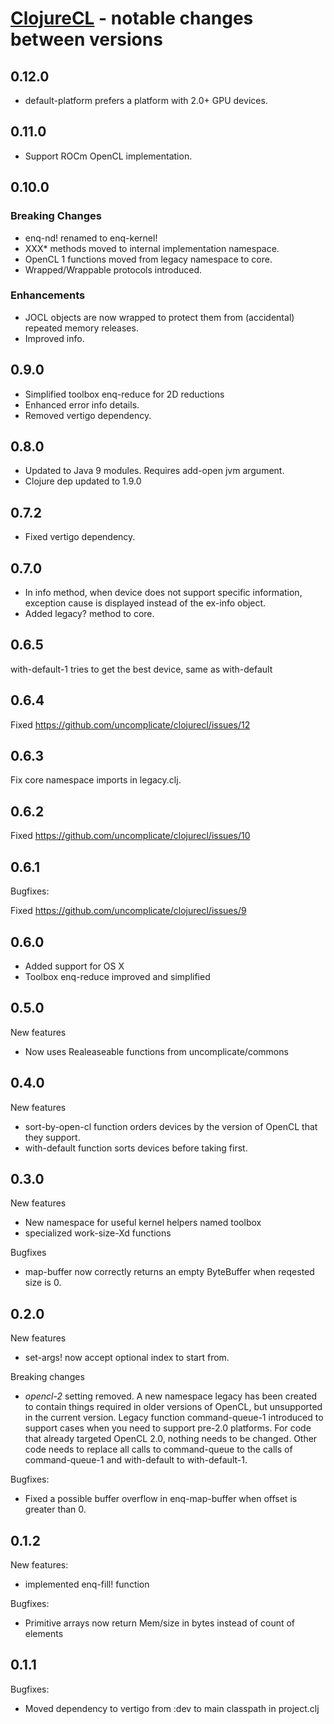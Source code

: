 # [ClojureCL](http://clojurecl.uncomplicate.org) - notable changes between versions

## 0.12.0

* default-platform prefers a platform with 2.0+ GPU devices.

## 0.11.0

* Support ROCm OpenCL implementation.

## 0.10.0

### Breaking Changes

* enq-nd! renamed to enq-kernel!
* XXX* methods moved to internal implementation namespace.
* OpenCL 1 functions moved from legacy namespace to core.
* Wrapped/Wrappable protocols introduced.

### Enhancements

* JOCL objects are now wrapped to protect them from (accidental) repeated memory releases.
* Improved info.

## 0.9.0

* Simplified toolbox enq-reduce for 2D reductions
* Enhanced error info details.
* Removed vertigo dependency.

## 0.8.0

* Updated to Java 9 modules. Requires add-open jvm argument.
* Clojure dep updated to 1.9.0

## 0.7.2

* Fixed vertigo dependency.

## 0.7.0

* In info method, when device does not support specific information, exception cause is displayed instead of the ex-info object.
* Added legacy? method to core.

## 0.6.5

with-default-1 tries to get the best device, same as with-default

## 0.6.4

Fixed https://github.com/uncomplicate/clojurecl/issues/12

## 0.6.3

Fix core namespace imports in legacy.clj.

## 0.6.2

Fixed https://github.com/uncomplicate/clojurecl/issues/10

## 0.6.1

Bugfixes:

Fixed https://github.com/uncomplicate/clojurecl/issues/9

## 0.6.0

* Added support for OS X
* Toolbox enq-reduce improved and simplified

## 0.5.0

New features
* Now uses Realeaseable functions from uncomplicate/commons

## 0.4.0

New features
* sort-by-open-cl function orders devices by the version of OpenCL that they support.
* with-default function sorts devices before taking first.

## 0.3.0

New features

* New namespace for useful kernel helpers named toolbox
* specialized work-size-Xd functions

Bugfixes

* map-buffer now correctly returns an empty ByteBuffer when reqested size is 0.

## 0.2.0

New features

* set-args! now accept optional index to start from.

Breaking changes

* *opencl-2* setting removed. A new namespace legacy has been created to
contain things required in older versions of OpenCL, but unsupported in the current
version. Legacy function command-queue-1 introduced to support cases when you
need to support pre-2.0 platforms. For code that already targeted OpenCL 2.0,
nothing needs to be changed. Other code needs to replace all
calls to command-queue to the calls of command-queue-1 and with-default to
with-default-1.

Bugfixes:

* Fixed a possible buffer overflow in enq-map-buffer when offset is greater than 0.

## 0.1.2

New features:

* implemented enq-fill! function

Bugfixes:

* Primitive arrays now return Mem/size in bytes instead of count of elements

## 0.1.1

Bugfixes:

* Moved dependency to vertigo from :dev to main classpath in project.clj
